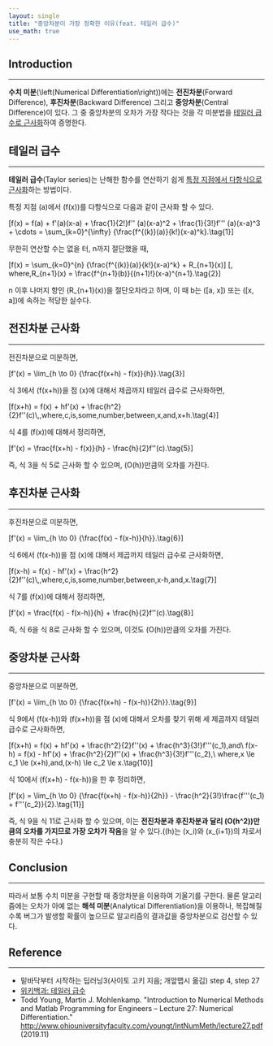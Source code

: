 ```yaml
---
layout: single
title: "중앙차분이 가장 정확한 이유(feat. 테일러 급수)"
use_math: true
---
```


## Introduction
---

**수치 미분**\(\left(Numerical Differentiation\right)\)에는 **전진차분**(Forward Difference), **후진차분**(Backward Difference) 그리고 **중앙차분**(Central Difference)이 있다. 그 중 중앙차분의 오차가 가장 작다는 것을 각 미분법을 <u>테일러 급수로 근사화</u>하여 증명한다.

## 테일러 급수
---

**테일러 급수**(Taylor series)는 난해한 함수를 연산하기 쉽게 <u>특정 지점에서 다항식으로 근사화</u>하는 방법이다.

특정 지점 \(a\)에서 \(f(x)\)를 다항식으로 다음과 같이 근사화 할 수 있다.

\[f(x) = f(a) + f'(a)(x-a) + \frac{1}{2!}f'' (a)(x-a)^2 + \frac{1}{3!}f''' (a)(x-a)^3 + \cdots = \sum_{k=0}^{\infty} {\frac{f^{(k)}(a)}{k!}(x-a)^k}.\tag{1}\]

무한히 연산할 수는 없을 터, n까지 절단했을 때, 

\[f(x) = \sum_{k=0}^{n} {\frac{f^{(k)}(a)}{k!}(x-a)^k} + R_{n+1}(x)\]
\[, where\,R_{n+1}(x) = \frac{f^{n+1}(b)}{(n+1)!}(x-a)^{n+1}.\tag{2}\]

n 이후 나머지 항인 \(R_{n+1}(x)\)을 절단오차라고 하며, 이 때 b는 \([a, x]\) 또는 \([x, a]\)에 속하는 적당한 실수다.

## 전진차분 근사화
---

전진차분으로 미분하면, 

\[f'(x) = \lim_{h \to 0} {\frac{f(x+h) - f(x)}{h}}.\tag{3}\]

식 3에서 \(f(x+h)\)을 점 \(x\)에 대해서 제곱까지 테일러 급수로 근사화하면,

\[f(x+h) = f(x) + hf'(x) + \frac{h^2}{2}f''(c)\\,\,where\,c\,is\,some\,number\,between\,x\,and\,x+h.\tag{4}\]

식 4를 \(f(x)\)에 대해서 정리하면,

\[f'(x) = \frac{f(x+h) - f(x)}{h} - \frac{h}{2}f''(c).\tag{5}\]

즉, 식 3을 식 5로 근사화 할 수 있으며, \(O(h)\)만큼의 오차를 가진다.

## 후진차분 근사화
---

후진차분으로 미분하면, 

\[f'(x) = \lim_{h \to 0} {\frac{f(x) - f(x-h)}{h}}.\tag{6}\]

식 6에서 \(f(x-h)\)을 점 \(x\)에 대해서 제곱까지 테일러 급수로 근사화하면,

\[f(x-h) = f(x) - hf'(x) + \frac{h^2}{2}f''(c)\\,\,where\,c\,is\,some\,number\,between\,x-h\,and\,x.\tag{7}\]

식 7를 \(f(x)\)에 대해서 정리하면,

\[f'(x) = \frac{f(x) - f(x-h)}{h} + \frac{h}{2}f''(c).\tag{8}\]

즉, 식 6을 식 8로 근사화 할 수 있으며, 이것도 \(O(h)\)만큼의 오차를 가진다.

## 중앙차분 근사화
---

중앙차분으로 미분하면,

\[f'(x) = \lim_{h \to 0} {\frac{f(x+h) - f(x-h)}{2h}}.\tag{9}\]

식 9에서 \(f(x-h)\)와 \(f(x+h)\)을 점 \(x\)에 대해서 오차를 찾기 위해 세 제곱까지 테일러 급수로 근사화하면,

\[f(x+h) = f(x) + hf'(x) + \frac{h^2}{2}f''(x) + \frac{h^3}{3!}f'''(c_1)\,and\\
f(x-h) = f(x) - hf'(x) + \frac{h^2}{2}f''(x) + \frac{h^3}{3!}f'''(c_2),\\
where\,x \le c_1 \le (x+h)\,and\,(x-h) \le c_2 \le x.\tag{10}\]

식 10에서 \(f(x+h) - f(x-h)\)을 한 후 정리하면,

\[f'(x) = \lim_{h \to 0} {\frac{f(x+h) - f(x-h)}{2h}} - \frac{h^2}{3!}\frac{f'''(c_1) + f'''(c_2)}{2}.\tag{11}\]

즉, 식 9을 식 11로 근사화 할 수 있으며, 이는 **전진차분과 후진차분과 달리 \(O(h^2)\)만큼의 오차를 가지므로 가장 오차가 작음**을 알 수 있다.(\(h\)는 \(x_i\)와 \(x_{i+1}\)의 차로서 충분히 작은 수다.)

## Conclusion
---

따라서 보통 수치 미분을 구현할 때 중앙차분을 이용하여 기울기를 구한다. 물론 알고리즘에는 오차가 아예 없는 **해석 미분**(Analytical Differentiation)을 이용하나, 복잡해질 수록 버그가 발생할 확률이 높으므로 알고리즘의 결과값을 중앙차분으로 검산할 수 있다.

## Reference
---

- 밑바닥부터 시작하는 딥러닝3(사이토 고키 지음; 개앞맵시 옮김) step 4, step 27
- [위키백과: 테일러 급수](https://ko.wikipedia.org/wiki/%ED%85%8C%EC%9D%BC%EB%9F%AC_%EA%B8%89%EC%88%98)
- Todd Young, Martin J. Mohlenkamp. "Introduction to Numerical Methods and Matlab Programming for Engineers &#8211; Lecture 27: Numerical Differentiation." http://www.ohiouniversityfaculty.com/youngt/IntNumMeth/lecture27.pdf (2019.11)